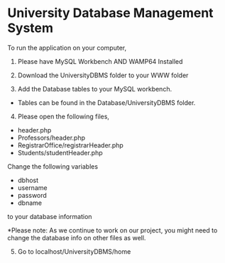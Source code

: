 # University Database Management System

To run the application on your computer,

1. Please have MySQL Workbench AND WAMP64 Installed

2. Download the UniversityDBMS folder to your WWW folder

3. Add the Database tables to your MySQL workbench.
  - Tables can be found in the Database/UniversityDBMS folder.

4. Please open the following files,
  - header.php
  - Professors/header.php
  - RegistrarOffice/registrarHeader.php
  - Students/studentHeader.php
 
Change the following variables 

  - dbhost
  - username
  - password
  - dbname
  
to your database information
 
 *Please note: As we continue to work on our project, you might need to change the database info on other files as well.
 
5. Go to localhost/UniversityDBMS/home
 

